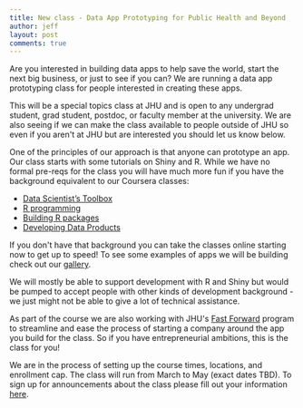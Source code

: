 ```yaml
---
title: New class - Data App Prototyping for Public Health and Beyond
author: jeff
layout: post
comments: true
---
```



Are you interested in building data apps to help save the world, start the next big business, or just to see if you can? We are running a data app prototyping class for people interested in creating these apps. 

This will be a special topics class at JHU and is open to any undergrad student, grad student, postdoc, or faculty member at the university. We are also seeing if we can make the class available to people outside of JHU so even if you aren't at JHU but are interested you should let us know below. 

One of the principles of our approach is that anyone can prototype an app. Our class starts with some tutorials on Shiny and R. While we have no formal pre-reqs for the class you will have much more fun if you have the background equivalent to our Coursera classes:

* [Data Scientist’s Toolbox](https://www.coursera.org/learn/data-scientists-tools)
* [R programming](https://www.coursera.org/learn/r-programming)
* [Building R packages](https://www.coursera.org/learn/r-packages)
* [Developing Data Products](https://www.coursera.org/learn/data-products)

If you don't have that background you can take the classes online starting now to get up to speed! To see some examples of apps we will be building check out our [gallery](http://jhudatascience.org/data_app_gallery.html). 


We will mostly be able to support development with R and Shiny but would be pumped to accept people with other kinds of development background - we just might not be able to give a lot of technical assistance.


As part of the course we are also working with JHU's [Fast Forward](https://ventures.jhu.edu/fastforward/) program to streamline and ease the process of starting a company around the app you build for the class. So if you have entrepreneurial ambitions, this is the class for you! 


We are in the process of setting up the course times, locations, and enrollment cap. The class will run from March to May (exact dates TBD). To sign up for announcements about the class please fill out your information [here](http://jhudatascience.org/prototyping_students.html). 



